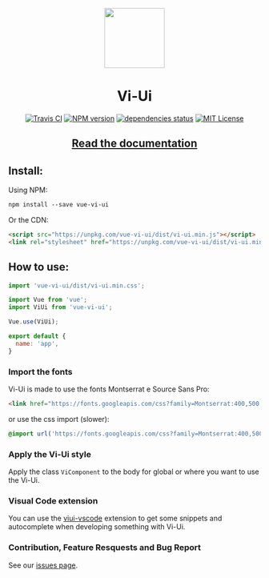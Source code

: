 <p align="center">
  <img src="https://raw.githubusercontent.com/vitta-health/Vi-Ui/master/docsSrc/assets/img/vi-ui.svg?sanitize=true" width="120px">
</p>
<h1 align="center">Vi-Ui</h1>
<p align="center">
  <a href="https://travis-ci.org/vitta-health/Vi-Ui"><img src="https://travis-ci.org/vitta-health/Vi-Ui.svg?branch=master" alt="Travis CI"/></a>
  <a href="https://www.npmjs.com/package/Vi-Ui"><img src="https://img.shields.io/npm/v/Vi-Ui.svg?style=flat-square" alt="NPM version"/></a>
  <a href="https://david-dm.org/vitta-health/Vi-Ui"><img src="https://david-dm.org/vitta-health/Vi-Ui/status.svg" alt="dependencies status"/></a>
  <a href="https://github.com/vitta-health/Vi-Ui/blob/master/LICENSE"><img src="https://img.shields.io/badge/License-MIT-blue.svg" alt="MIT License"/></a>
</p>

<h2 align="center"><a href="https://viui.dev/">Read the documentation</a></h2>

## Install:

Using NPM:

```html static
npm install --save vue-vi-ui
```

Or the CDN:
```html static
<script src="https://unpkg.com/vue-vi-ui/dist/vi-ui.min.js"></script>
<link rel="stylesheet" href="https://unpkg.com/vue-vi-ui/dist/vi-ui.min.css">
```


## How to use:

```js static
import 'vue-vi-ui/dist/vi-ui.min.css';

import Vue from 'vue';
import ViUi from 'vue-vi-ui';

Vue.use(ViUi);

export default {
  name: 'app',
}
```

### Import the fonts

Vi-Ui is made to use the fonts Montserrat e Source Sans Pro:

```html static
<link href="https://fonts.googleapis.com/css?family=Montserrat:400,500|Source+Sans+Pro:400,400i,700,700i" rel="stylesheet">
```

or use the css import (slower):

```css static
@import url('https://fonts.googleapis.com/css?family=Montserrat:400,500|Source+Sans+Pro:400,400i,700,700i');
```

### Apply the Vi-Ui style

Apply the class `ViComponent` to the body for global or where you want to use the Vi-Ui.

### Visual Code extension

You can use the <a href="https://github.com/pablovieiras/viui-vscode">viui-vscode</a> extension to get some snippets and autocomplete when developing something with Vi-Ui.

### Contribution, Feature Resquests and Bug Report

See our <a href="https://github.com/vitta-health/Vi-Ui/issues">issues page</a>.
